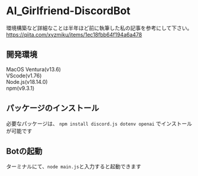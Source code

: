 # AI_Girlfriend-DiscordBot
環境構築など詳細なことは半年ほど前に執筆した私の記事を参考にして下さい。  
https://qiita.com/xyzmiku/items/1ec18fbb64f194a6a478

## 開発環境
MacOS Ventura(v13.6)  
VScode(v1.76)  
Node.js(v18.14.0)  
npm(v9.3.1)  

## パッケージのインストール
必要なパッケージは、
`npm install discord.js dotenv openai`
でインストールが可能です

## Botの起動
ターミナルにて、`node main.js`と入力すると起動できます
